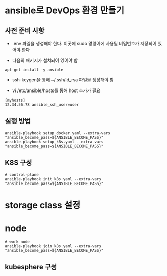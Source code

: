 # ansible로 DevOps 환경 만들기


## 사전 준비 사항
- .env 파일을 생성해야 한다. 이곳에 sudo 명령어에 사용될 비밀번호가 저장되어 있어야 한다


- 다음의 패키지가 설치되어 있어야 함
```
apt-get install -y ansible
```

- ssh-keygen을 통해 ~/.ssh/id_rsa 파일을 생성해야 함

-  vi /etc/ansible/hosts를 통해 host 추가가 필요
```
[myhosts]
12.34.56.78 ansible_ssh_user=user
```

## 실행 방법
```
ansible-playbook setup_docker.yaml --extra-vars "ansible_become_pass=${ANSIBLE_BECOME_PASS}"
ansible-playbook setup_k8s.yaml --extra-vars "ansible_become_pass=${ANSIBLE_BECOME_PASS}"
```


## K8S 구성
```
# control-plane
ansible-playbook init_k8s.yaml --extra-vars "ansible_become_pass=${ANSIBLE_BECOME_PASS}"
```
# storage class 설정


# node
```
# work node
ansible-playbook join_k8s.yaml --extra-vars "ansible_become_pass=${ANSIBLE_BECOME_PASS}"
```

## kubesphere 구성
```

```
